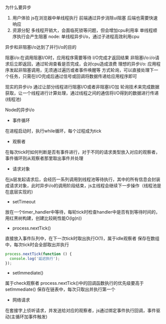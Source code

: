 为什么要异步
1. 用户体验
js在浏览器中单线程执行
前端通过异步消除ui阻塞
后端也需要快速响应
2. 资源分配
多线程开销大，会面临死锁等问题，但会增加cpu利用率
单线程顺序执行会产生阻塞
node: 单线程异步i/o，通过子进程高效利用cpu

异步和非阻塞i/o达到了并行i/o的目的

阻塞i/o:在调用阻塞I/O时，应用程序需要等待 I/O完成才返回结果
非阻塞i/o:i/o请求后立即返回，通过轮询查看是否完成，会对cpu造成浪费
理想的异步i/o: 应用程序发起非阻塞调用，无须通过遍历或者事件唤醒等 方式轮询，可以直接处理下一个任务，只需在I/O完成后通过信号或回调将数据传递给应用程序即可

现实的异步i/o
通过让部分线程进行阻塞I/O或者非阻塞I/O加 轮询技术来完成数据获取，让一个线程进行计算处理，通过线程之间的通信将I/O得到的数据进行传递(线程池)

Node的异步i/o
- 事件循环

在进程启动时，执行while循环，每个过程成为tick
- 观察者

在每次tick时如何判断是否有事件进行，对于不同的请求类型放入对应的观察者，事件循环则从观察者那里取出事件并处理
- 请求对象

在js层发起请求后，会经历一系列调用到线程池等待执行，其中的所有信息会封装成请求对象，此时异步i/o的调用阶段结束，js主线程会继续下一步操作（线程池是在底层实现的）


- setTimeout

放在一个timer_handler中等待，每轮tick时检查handler中是否有到等待时间的，用红黑树构建，创建比较耗性能O(lg(n))

- process.nextTick()

直接放入事件队列中，在下一次tick时取出执行O(1)，属于idle观察者
保存在数组中，每次tick时会全部取出并执行
```javascript
process.nextTick(function () {
  console.log('延迟执行');
});
```

- setImmediate()

属于check观察者
process.nextTick()中的回调函数执行的优先级要高于setImmediate()
保存在链表中，每次只取出并执行第一个

- 网络请求

在套接字上侦听请求，并发送给对应的观察者，js通过绑定事件执行回调，事件驱动(主循环加事件触发)

